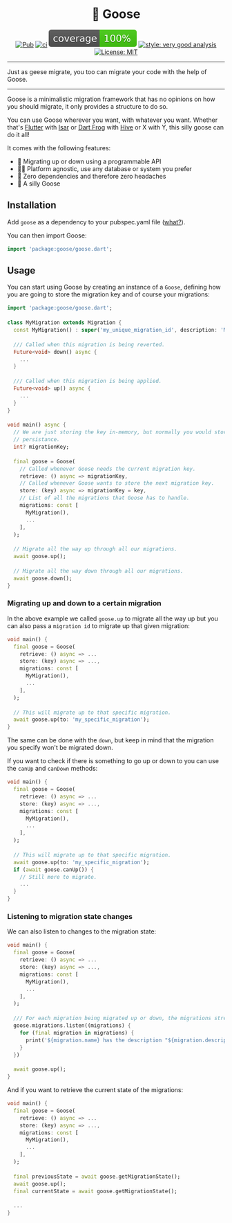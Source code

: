 <h1 align="center">🪿 Goose</h1>

<p align="center">
<a href="https://pub.dev/packages/goose"><img src="https://img.shields.io/pub/v/goose.svg" alt="Pub"></a>
<a href="https://github.com//wolfenrain/goose/actions"><img src="https://github.com/wolfenrain/goose/actions/workflows/main.yaml/badge.svg" alt="ci"></a>
<a href="https://github.com//wolfenrain/goose/actions"><img src="https://raw.githubusercontent.com/wolfenrain/goose/main/coverage_badge.svg" alt="coverage"></a>
<a href="https://pub.dev/packages/very_good_analysis"><img src="https://img.shields.io/badge/style-very_good_analysis-B22C89.svg" alt="style: very good analysis"></a>
<a href="https://opensource.org/licenses/MIT"><img src="https://img.shields.io/badge/license-MIT-purple.svg" alt="License: MIT"></a>
</p>

---

Just as geese migrate, you too can migrate your code with the help of Goose.

---

Goose is a minimalistic migration framework that has no opinions on how you should migrate, it only provides a structure to do so.

You can use Goose wherever you want, with whatever you want. Whether that's [Flutter](https://flutter.dev) with [Isar](https://isar.dev) or [Dart Frog](https://dartfrog.vgv.dev) with [Hive](https://pub.dev/packages/hive) or X with Y, this silly goose can do it all!

It comes with the following features:

- 🚀 Migrating up or down using a programmable API
- 🧑‍💻 Platform agnostic, use any database or system you prefer
- 🙅 Zero dependencies and therefore zero headaches
- 🪿 A silly Goose

## Installation

Add `goose` as a dependency to your pubspec.yaml file ([what?](https://flutter.io/using-packages/)).

You can then import Goose:

```dart
import 'package:goose/goose.dart';
```

## Usage

You can start using Goose by creating an instance of a `Goose`, defining how you are going to store 
the migration key and of course your migrations:

```dart
import 'package:goose/goose.dart';

class MyMigration extends Migration {
  const MyMigration() : super('my_unique_migration_id', description: 'My optional description');

  /// Called when this migration is being reverted.
  Future<void> down() async {
    ...
  }

  /// Called when this migration is being applied.
  Future<void> up() async {
    ...
  }
}

void main() async {
  // We are just storing the key in-memory, but normally you would store this in a database for 
  // persistance.
  int? migrationKey;

  final goose = Goose(
    // Called whenever Goose needs the current migration key.
    retrieve: () async => migrationKey,
    // Called whenever Goose wants to store the next migration key.
    store: (key) async => migrationKey = key,
    // List of all the migrations that Goose has to handle.
    migrations: const [
      MyMigration(),
      ...
    ],
  );

  // Migrate all the way up through all our migrations.
  await goose.up();

  // Migrate all the way down through all our migrations.
  await goose.down();
}
```

### Migrating up and down to a certain migration

In the above example we called `goose.up` to migrate all the way up but you can also pass a `migration id` to migrate up that given migration:

```dart
void main() {
  final goose = Goose(
    retrieve: () async => ...
    store: (key) async => ...,
    migrations: const [
      MyMigration(),
      ...
    ],
  );

  // This will migrate up to that specific migration.
  await goose.up(to: 'my_specific_migration');
}
```

The same can be done with the `down`, but keep in mind that the migration you specify won't be migrated down.

If you want to check if there is something to go up or down to you can use the `canUp` and `canDown` methods:


```dart
void main() {
  final goose = Goose(
    retrieve: () async => ...
    store: (key) async => ...,
    migrations: const [
      MyMigration(),
      ...
    ],
  );

  // This will migrate up to that specific migration.
  await goose.up(to: 'my_specific_migration');
  if (await goose.canUp()) {
    // Still more to migrate.
    ...
  }
}
```

### Listening to migration state changes

We can also listen to changes to the migration state:

```dart
void main() {
  final goose = Goose(
    retrieve: () async => ...
    store: (key) async => ...,
    migrations: const [
      MyMigration(),
      ...
    ],
  );

  /// For each migration being migrated up or down, the migrations stream will be triggered.
  goose.migrations.listen((migrations) {
    for (final migration in migrations) {
      print('${migration.name} has the description "${migration.description}" and is ${migration.isMigrated ? 'migrated' : 'not migrated'}');
    }
  })

  await goose.up();
}
```

And if you want to retrieve the current state of the migrations:

```dart
void main() {
  final goose = Goose(
    retrieve: () async => ...
    store: (key) async => ...,
    migrations: const [
      MyMigration(),
      ...
    ],
  );

  final previousState = await goose.getMigrationState();
  await goose.up();
  final currentState = await goose.getMigrationState();

  ...
}
```
